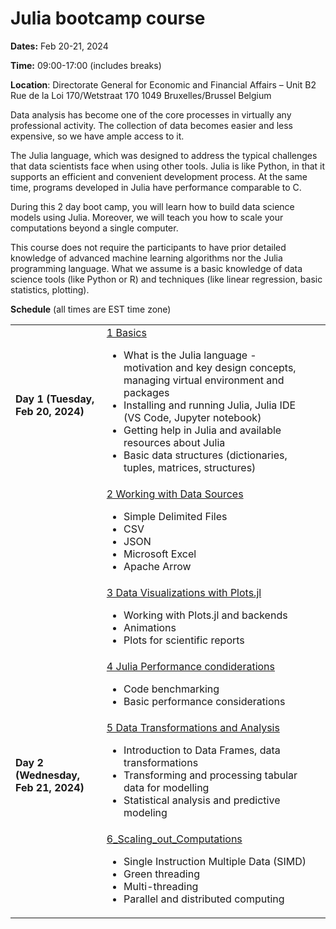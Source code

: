 
# Julia bootcamp course

**Dates:** Feb 20-21, 2024

**Time:**  09:00-17:00 (includes breaks)

**Location**:
	Directorate General for Economic and Financial Affairs – Unit B2
	Rue de la Loi 170/Wetstraat 170
	1049 Bruxelles/Brussel
	Belgium



Data analysis has become one of the core processes in virtually any professional activity. The collection of data becomes easier and less expensive, so we have ample access to it.

The Julia language, which was designed to address the typical challenges that data scientists face when using other tools. Julia is like Python, in that it supports an efficient and convenient development process. At the same time, programs developed in Julia have performance comparable to C.

During this 2 day boot camp, you will learn how to build data science models using Julia. Moreover, we will teach you how to scale your computations beyond a single computer.

This course does not require the participants to have prior detailed knowledge of advanced machine learning algorithms nor the Julia programming language. What we assume is a basic knowledge of data science tools (like Python or R) and techniques (like linear regression, basic statistics, plotting).



**Schedule** (all times are EST time zone)

<table>
<tr><td><b>Day 1 (Tuesday, Feb 20, 2024)</b></td><td><a href="1_Basics/">1 Basics</a><br>
<ul>
<li> What is the Julia language - motivation and key design concepts, managing virtual environment and packages
<li> Installing and running Julia, Julia IDE (VS Code, Jupyter notebook)
<li> Getting help in Julia and available resources about Julia
<li> Basic data structures (dictionaries, tuples, matrices, structures)
<ul>
</td><td>&nbsp;</td></tr>
<tr><td>&nbsp;</td><td><a href="2_Working_with_Data_Sources/">2 Working with Data Sources</a><br>
<ul>
<li> Simple Delimited Files
<li> CSV
<li> JSON
<li> Microsoft Excel
<li> Apache Arrow
</ul>
</td><td>&nbsp;</td></tr>

<tr><td>&nbsp;</td><td><a href="3_Data_Visualizations_Plots.jl/">3 Data Visualizations with Plots.jl</a><br>
<ul>
<li> Working with Plots.jl and backends
<li> Animations
<li> Plots for scientific reports
</ul>

</td><td>&nbsp;</td></tr>

<tr><td>&nbsp;</td><td><a href="4_Julia_Performance/">4 Julia Performance condiderations</a><br>
<ul>
<li> Code benchmarking
<li> Basic performance considerations
</ul>
</td><td>&nbsp;</td></tr>


<tr><td><b>Day 2 (Wednesday, Feb 21, 2024)</b></td><td><a href="5_Data_Transformations_and_Analysis/">5 Data Transformations and Analysis</a>
<ul>
<li>Introduction to Data Frames, data transformations
<li>Transforming and processing tabular data for modelling
<li>Statistical analysis and predictive modeling
</ul>
<tr><td>&nbsp;</td><td><a href="6_Scaling_out_Computations/">6_Scaling_out_Computations</a><br>
<ul>
<li> Single Instruction Multiple Data (SIMD)
<li> Green threading
<li> Multi-threading
<li> Parallel and distributed computing
</ul>
</td><td>&nbsp;</td></tr>

</table>
